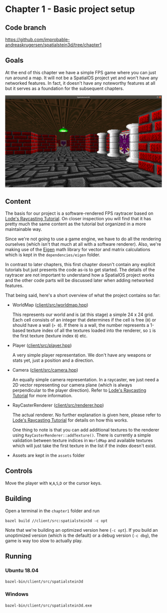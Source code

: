 # Chapter 1 - Basic project setup
## Code branch

https://github.com/improbable-andreaskrugersen/spatialstein3d/tree/chapter1

## Goals

At the end of this chapter we have a simple FPS game where you can just run around a map. It will not be a SpatialOS project yet and won't have any networked features. In fact, it doesn't have any noteworthy features at all but it serves as a foundation for the subsequent chapters.

![Game View](images/Spatialstein3D.png)

## Content
The basis for our project is a software-rendered FPS raytracer based on [Lode's Raycasting Tutorial](https://lodev.org/cgtutor/raycasting.html). On closer inspection you will find that it has pretty much the same content as the tutorial but organized in a more maintainable way.

Since we're not going to use a game engine, we have to do all the rendering ourselves (which isn't that much at all with a software renderer). Also, we're making use of the [Eigen](http://eigen.tuxfamily.org/index.php?title=Main_Page) math library for vector and matrix calculations which is kept in the `dependencies/eigen` folder.

In contrast to later chapters, this first chapter doesn't contain any explicit tutorials but just presents the code as-is to get started. The details of the raytracer are not important to understand how a SpatialOS project works and the other code parts will be discussed later when adding networked features.

That being said, here's a short overview of what the project contains so far:

- WorldMap ([client/src/worldmap.hpp](https://github.com/improbable-andreaskrugersen/spatialstein3d/blob/chapter1/client/src/worldmap.hpp))

  This represents our world and is (at this stage) a simple 24 x 24 grid. Each cell consists of an integer that determines if the cell is free (`0`) or should have a wall (`> 0`). If there is a wall, the number represents a 1-based texture index of all the textures loaded into the renderer, so `1` is the first texture (texture index `0`) etc.

- Player ([client/src/player.hpp](https://github.com/improbable-andreaskrugersen/spatialstein3d/blob/chapter1/client/src/player.hpp))

  A very simple player representation. We don't have any weapons or stats yet, just a position and a direction.

- Camera ([client/src/camera.hpp](https://github.com/improbable-andreaskrugersen/spatialstein3d/blob/chapter1/client/src/camera.hpp))

  An equally simple camera representation. In a raycaster, we just need a 2D vector representing our camera plane (which is always perpendicular to the player direction). Refer to [Lode's Raycasting Tutorial](https://lodev.org/cgtutor/raycasting.html) for more information.

- RayCasterRenderer ([client/src/renderer.hpp](https://github.com/improbable-andreaskrugersen/spatialstein3d/blob/chapter1/client/src/renderer.hpp))

  The actual renderer. No further explanation is given here, please refer to [Lode's Raycasting Tutorial](https://lodev.org/cgtutor/raycasting.html) for details on how this works.

  One thing to note is that you can add additional textures to the renderer using `RayCasterRenderer::addTexture()`. There is currently a simple validation between texture indices in `WorldMap` and available textures which will just take the first texture in the list if the index doesn't exist.

- Assets are kept in the `assets` folder

## Controls

Move the player with `W`,`A`,`S`,`D` or the cursor keys.

## Building

Open a terminal in the `chapter1` folder and run

`bazel build //client/src:spatialstein3d -c opt`

Note that we're building an optimized version here (`-c opt`). If you build an unoptimized version (which is the default) or a debug version (`-c dbg`), the game is way too slow to actually play.

## Running

### Ubuntu 18.04

`bazel-bin/client/src/spatialstein3d`

### Windows

`bazel-bin/client/src/spatialstein3d.exe`
